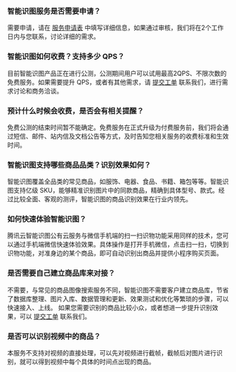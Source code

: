 ### 智能识图服务是否需要申请？
需要申请，请在 [服务申请表](https://cloud.tencent.com/apply/p/y1q2mnf0vdl) 中填写详细信息，如果通过审核，我们将在2个工作日内与您联系，讨论详细的需求。

### 智能识图如何收费？支持多少 QPS？
目前智能识图产品正在进行公测，公测期间用户可以试用最高2QPS、不限次数的免费服务。如果需要提升 QPS，或者有其他需求，请 [提交工单](https://console.cloud.tencent.com/workorder/category) 联系我们，进行需求讨论和商务洽谈。

### 预计什么时候会收费，是否会有相关提醒？
免费公测的结束时间暂不能确定。免费服务在正式升级为付费服务前，我们将会通过短信、邮件、站内信及文档公告等方式，及时告知您相关服务的收费标准和生效时间。

### 智能识图支持哪些商品品类？识别效果如何？
智能识图覆盖全品类的常见商品，如服饰、电器、食品、书籍、箱包等等。智能识图支持亿级 SKU，能够精准识别图片中的同款商品，精确到具体型号、款式。经过比较全面、客观的测评，智能识图的商品识别效果在行业内领先。

### 如何快速体验智能识图？
腾讯云智能识图公有云服务与微信手机端的扫一扫识物功能采用同样的技术，您可以通过手机端微信快速体验效果。具体操作是打开手机微信，点击扫一扫，切换到识物功能，对准身边的某个商品，即可自动识别出商品并提供小程序购买页面。

### 是否需要自己建立商品库来对接？
不需要，与常见的商品图像搜索服务不同，智能识图不需要客户建立商品库，节省了数据库整理、图片入库、数据管理和更新、效果测试和优化等繁琐的步骤，可以快速接入、上线。
如果您需要识别的商品比较小众，或者想进一步提升识别效果，可以 [提交工单](https://console.cloud.tencent.com/workorder/category) 联系我们。

### 是否可以识别视频中的商品？
本服务不支持对视频的直接处理，可以先对视频进行截帧，截帧后对图片进行识别，就可以得到视频中每个具体的时间点出现的商品。
